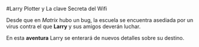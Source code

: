 #Larry Plotter y La clave Secreta del Wifi

Desde que en *Matrix* hubo un bug, la escuela se encuentra asediada por un virus contra el que **Larry** y sus amigos deverán luchar.

En esta **aventura** Larry se enterará de nuevos detalles sobre su destino.